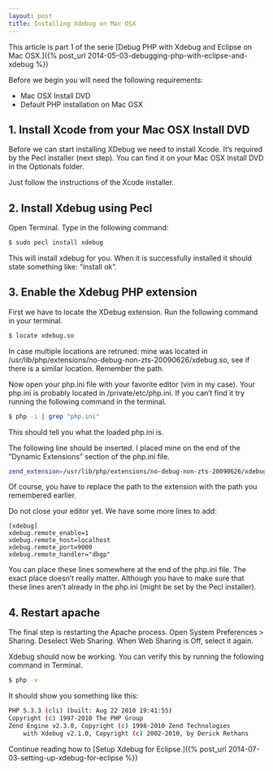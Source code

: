```yaml
---
layout: post
title: Installing Xdebug on Mac OSX
---
```


This article is part 1 of the serie [Debug PHP with Xdebug and Eclipse on Mac OSX.]({% post_url 2014-05-03-debugging-php-with-eclipse-and-xdebug %})


Before we begin you will need the following requirements:

* Mac OSX Install DVD
* Default PHP installation on Mac OSX

## 1. Install Xcode from your Mac OSX Install DVD

Before we can start installing XDebug we need to install Xcode. It’s required by the Pecl installer (next step). You can find it on your Mac OSX Install DVD in the Optionals folder.

Just follow the instructions of the Xcode installer.

## 2. Install Xdebug using Pecl

Open Terminal. Type in the following command:

```sh
$ sudo pecl install xdebug
```

This will install xdebug for you. When it is successfully installed it should state something like: “install ok”.

## 3. Enable the Xdebug PHP extension

First we have to locate the XDebug extension. Run the following command in your terminal.

```sh
$ locate xdebug.so
```

In case multiple locations are retruned: mine was located in /usr/lib/php/extensions/no-debug-non-zts-20090626/xdebug.so, see if there is a similar location. Remember the path.

Now open your php.ini file with your favorite editor (vim in my case). Your php.ini is probably located in /private/etc/php.ini. If you can’t find it try running the following command in the terminal.

```sh
$ php -i | grep "php.ini"
```

This should tell you what the loaded php.ini is.

The following line should be inserted. I placed mine on the end of the “Dynamic Extensions” section of the php.ini file.

```sh
zend_extension=/usr/lib/php/extensions/no-debug-non-zts-20090626/xdebug.so
```

Of course, you have to replace the path to the extension with the path you remembered earlier.

Do not close your editor yet. We have some more lines to add:

```
[xdebug]
xdebug.remote_enable=1
xdebug.remote_host=localhost
xdebug.remote_port=9000
xdebug.remote_handler="dbgp"
```

You can place these lines somewhere at the end of the php.ini file. The exact place doesn’t really matter. Although you have to make sure that these lines aren’t already in the php.ini (might be set by the Pecl installer).

## 4. Restart apache

The final step is restarting the Apache process. Open System Preferences > Sharing. Deselect Web Sharing. When Web Sharing is Off, select it again.

Xdebug should now be working. You can verify this by running the following command in Terminal.

```sh
$ php -v
```

It should show you something like this:

```sh
PHP 5.3.3 (cli) (built: Aug 22 2010 19:41:55)
Copyright (c) 1997-2010 The PHP Group
Zend Engine v2.3.0, Copyright (c) 1998-2010 Zend Technologies
    with Xdebug v2.1.0, Copyright (c) 2002-2010, by Derick Rethans
```

Continue reading how to [Setup Xdebug for Eclipse.]({% post_url 2014-07-03-setting-up-xdebug-for-eclipse %})
